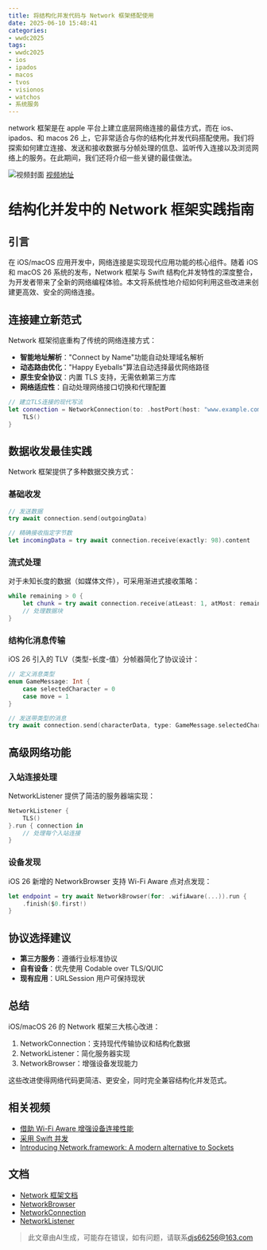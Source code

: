 ```yaml
---
title: 将结构化并发代码与 Network 框架搭配使用
date: 2025-06-10 15:48:41
categories:
- wwdc2025
tags:
- wwdc2025
- ios
- ipados
- macos
- tvos
- visionos
- watchos
- 系统服务
---
```

network 框架是在 apple 平台上建立底层网络连接的最佳方式，而在 ios、ipados、和 macos 26 上，它非常适合与你的结构化并发代码搭配使用。我们将探索如何建立连接、发送和接收数据与分帧处理的信息、监听传入连接以及浏览网络上的服务。在此期间，我们还将介绍一些关键的最佳做法。
<!--more-->

![视频封面](https://devimages-cdn.apple.com/wwdc-services/images/3055294D-836B-4513-B7B0-0BC5666246B0/9923/9923_wide_250x141_2x.jpg)
[视频地址](https://developer.apple.com/cn/videos/play/wwdc2025/250/)

# 结构化并发中的 Network 框架实践指南

## 引言
在 iOS/macOS 应用开发中，网络连接是实现现代应用功能的核心组件。随着 iOS 和 macOS 26 系统的发布，Network 框架与 Swift 结构化并发特性的深度整合，为开发者带来了全新的网络编程体验。本文将系统性地介绍如何利用这些改进来创建更高效、安全的网络连接。

## 连接建立新范式
Network 框架彻底重构了传统的网络连接方式：

- **智能地址解析**："Connect by Name"功能自动处理域名解析
- **动态路由优化**："Happy Eyeballs"算法自动选择最优网络路径
- **原生安全协议**：内置 TLS 支持，无需依赖第三方库
- **网络适应性**：自动处理网络接口切换和代理配置

```swift
// 建立TLS连接的现代写法
let connection = NetworkConnection(to: .hostPort(host: "www.example.com", port: 1029)) {
    TLS()
}
```

## 数据收发最佳实践
Network 框架提供了多种数据交换方式：

### 基础收发
```swift
// 发送数据
try await connection.send(outgoingData)

// 精确接收指定字节数
let incomingData = try await connection.receive(exactly: 98).content
```

### 流式处理
对于未知长度的数据（如媒体文件），可采用渐进式接收策略：
```swift
while remaining > 0 {
    let chunk = try await connection.receive(atLeast: 1, atMost: remaining).content
    // 处理数据块
}
```

### 结构化消息传输
iOS 26 引入的 TLV（类型-长度-值）分帧器简化了协议设计：
```swift
// 定义消息类型
enum GameMessage: Int {
    case selectedCharacter = 0
    case move = 1
}

// 发送带类型的消息
try await connection.send(characterData, type: GameMessage.selectedCharacter.rawValue)
```

## 高级网络功能

### 入站连接处理
NetworkListener 提供了简洁的服务器端实现：
```swift
NetworkListener {
    TLS()
}.run { connection in
    // 处理每个入站连接
}
```

### 设备发现
iOS 26 新增的 NetworkBrowser 支持 Wi-Fi Aware 点对点发现：
```swift
let endpoint = try await NetworkBrowser(for: .wifiAware(...)).run { 
    .finish($0.first!) 
}
```

## 协议选择建议
- **第三方服务**：遵循行业标准协议
- **自有设备**：优先使用 Codable over TLS/QUIC
- **现有应用**：URLSession 用户可保持现状

## 总结
iOS/macOS 26 的 Network 框架三大核心改进：
1. NetworkConnection：支持现代传输协议和结构化数据
2. NetworkListener：简化服务器实现
3. NetworkBrowser：增强设备发现能力

这些改进使得网络代码更简洁、更安全，同时完全兼容结构化并发范式。

## 相关视频
- [借助 Wi-Fi Aware 增强设备连接性能](https://developer.apple.com/videos/play/wwdc2025/228)
- [采用 Swift 并发](https://developer.apple.com/videos/play/wwdc2025/268)
- [Introducing Network.framework: A modern alternative to Sockets](https://developer.apple.com/videos/play/wwdc2018/715)

## 文档
- [Network 框架文档](https://developer.apple.com/documentation/Network)
- [NetworkBrowser](https://developer.apple.com/documentation/Network/NetworkBrowser)
- [NetworkConnection](https://developer.apple.com/documentation/Network/NetworkConnection)
- [NetworkListener](https://developer.apple.com/documentation/Network/NetworkListener)
> 此文章由AI生成，可能存在错误，如有问题，请联系[djs66256@163.com](djs66256@163.com)